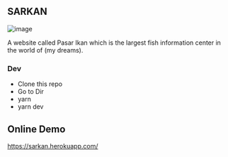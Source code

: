 ## SARKAN
![image](https://user-images.githubusercontent.com/37952353/89112396-3355ea80-d48c-11ea-86f8-5d68ec24377d.png)

A website called Pasar Ikan which is the largest fish information center in the world of (my dreams).

### Dev
- Clone this repo
- Go to Dir
- yarn
- yarn dev

## Online Demo
https://sarkan.herokuapp.com/
